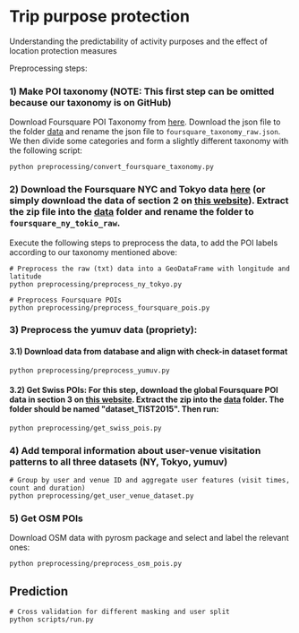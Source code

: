 # Trip purpose protection

Understanding the predictability of activity purposes and the effect of location protection measures

Preprocessing steps:

### 1) Make POI taxonomy (NOTE: This first step can be omitted because our taxonomy is on GitHub)
Download Foursquare POI Taxonomy from [here](https://github.com/Factual/places/blob/master/categories/integrated_places_files/integrated_category_taxonomy.json). Download the json file to the folder [data](data) and rename the json file to `foursquare_taxonomy_raw.json`. We then divide some categories and form a slightly different taxonomy with the following script:

```
python preprocessing/convert_foursquare_taxonomy.py 
```

### 2) Download the Foursquare NYC and Tokyo data [here](https://www-public.it-sudparis.eu/~zhang_da/pub/dataset_tsmc2014.zip) (or simply download the data of section 2 on [this website](https://sites.google.com/site/yangdingqi/home/foursquare-dataset)). Extract the zip file into the [data](data) folder and rename the folder to `foursquare_ny_tokio_raw`.

Execute the following steps to preprocess the data, to add the POI labels according to our taxonomy mentioned above:

```
# Preprocess the raw (txt) data into a GeoDataFrame with longitude and latitude
python preprocessing/preprocess_ny_tokyo.py

# Preprocess Foursquare POIs
python preprocessing/preprocess_foursquare_pois.py
```

### 3) Preprocess the yumuv data (propriety):

#### 3.1) Download data from database and align with check-in dataset format
```
python preprocessing/preprocess_yumuv.py
```
#### 3.2) Get Swiss POIs: For this step, download the global Foursquare POI data in section 3 on [this website](https://sites.google.com/site/yangdingqi/home/foursquare-dataset). Extract the zip into the [data](data) folder. The folder should be named "dataset_TIST2015". Then run:
```
python preprocessing/get_swiss_pois.py
```

### 4) Add temporal information about user-venue visitation patterns to all three datasets (NY, Tokyo, yumuv)

```
# Group by user and venue ID and aggregate user features (visit times, count and duration)
python preprocessing/get_user_venue_dataset.py
```

### 5) Get OSM POIs

Download OSM data with pyrosm package and select and label the relevant ones:
```
python preprocessing/preprocess_osm_pois.py
```

## Prediction

```
# Cross validation for different masking and user split
python scripts/run.py     
```
